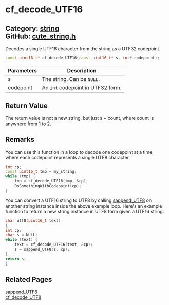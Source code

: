 # cf_decode_UTF16

Category: [string](https://github.com/RandyGaul/cute_framework/blob/master/docs/api_reference?id=string)  
GitHub: [cute_string.h](https://github.com/RandyGaul/cute_framework/blob/master/include/cute_string.h)  
---

Decodes a single UTF16 character from the string as a UTF32 codepoint.

```cpp
const uint16_t* cf_decode_UTF16(const uint16_t* s, int* codepoint);
```

Parameters | Description
--- | ---
s | The string. Can be `NULL`.
codepoint | An `int` codepoint in UTF32 form.

## Return Value

The return value is not a new string, but just s + count, where count is anywhere from 1 to 2.

## Remarks

You can use this function in a loop to decode one codepoint at a time, where each codepoint
represents a single UTF8 character.

```cpp
int cp;
const uint16_t tmp = my_string;
while (tmp) {
    tmp = cf_decode_UTF16(tmp, &cp);
    DoSomethingWithCodepoint(cp);
}
```

You can convert a UTF16 string to UTF8 by calling [sappend_UTF8](https://github.com/RandyGaul/cute_framework/blob/master/docs/string/sappend_utf8.md) on another string
instance inside the above example loop. Here's an example function to return a new string
instance in UTF8 form given a UTF16 string.

```cpp
char utf8(uint16_t text)
{
int cp;
char s = NULL;
while (text) {
    text = cf_decode_UTF16(text, &cp);
    s = sappend_UTF8(s, cp);
}
return s;
}
```

## Related Pages

[sappend_UTF8](https://github.com/RandyGaul/cute_framework/blob/master/docs/string/sappend_utf8.md)  
[cf_decode_UTF8](https://github.com/RandyGaul/cute_framework/blob/master/docs/string/cf_decode_utf8.md)  
